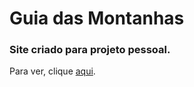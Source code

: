 # Guia das Montanhas 

### Site criado para projeto pessoal.

Para ver, clique <a href="https://simoneguimaraes.github.io/guia-das-montanhas/" target="_blank">aqui</a>.

